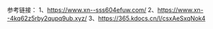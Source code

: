 参考链接：
1、https://www.xn--sss604efuw.com/
2、https://www.xn--4kq62z5rby2qupq9ub.xyz/
3、https://365.kdocs.cn/l/csxAeSxqNok4
